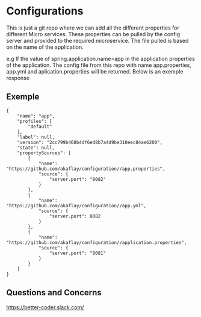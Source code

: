 # Configurations

This is just a git repo where we can add all the different properties for different Micro services. These properties can be pulled by the config server
and provided to the required microservice. The file pulled is based on the name of the application.

e.g If the value of spring.application.name=app in the application properties of the application. The config file from this repo with name 
app.properties, app.yml and aplication.properties will be returned. Below is an exemple response

## Exemple

```
{
    "name": "app",
    "profiles": [
        "default"
    ],
    "label": null,
    "version": "2cc799b460b4df6ed8b7a4d9be310eec84ae6200",
    "state": null,
    "propertySources": [
        {
            "name": "https://github.com/akaflay/configuration//app.properties",
            "source": {
                "server.port": "8082"
            }
        },
        {
            "name": "https://github.com/akaflay/configuration//app.yml",
            "source": {
                "server.port": 8082
            }
        },
        {
            "name": "https://github.com/akaflay/configuration//application.properties",
            "source": {
                "server.port": "8081"
            }
        }
    ]
}
```

## Questions and Concerns
https://better-coder.slack.com/
